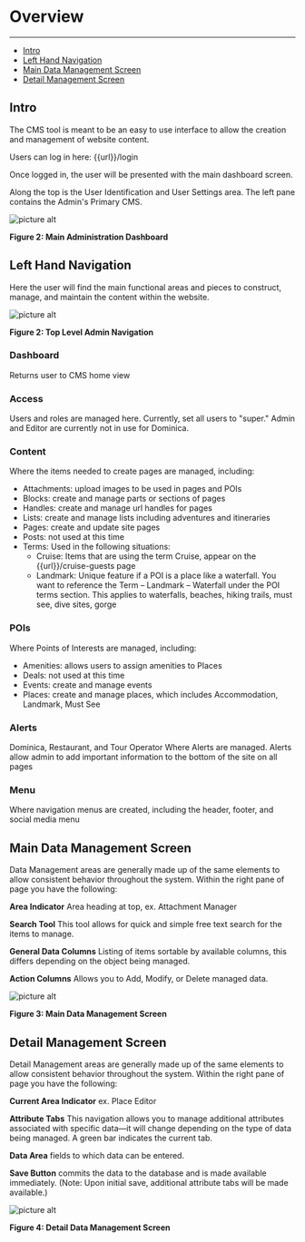 # Overview

---

- [Intro](#section-1)
- [Left Hand Navigation](#section-2)
- [Main Data Management Screen](#section-3)
- [Detail Management Screen](#section-4)

<a name="section-1"></a>
## Intro

The CMS tool is meant to be an easy to use interface to allow the creation and management of website content.

Users can log in here:​ {{url}}/login

Once logged in, the user will be presented with the main dashboard screen.

Along the top is the User Identification and User Settings area. The left pane contains the Admin's Primary CMS.

![picture alt]({{url_images}}/main-admin-dashboard.png "")

**Figure 2: Main Administration Dashboard**

<a name="section-2"></a>
## Left Hand Navigation

Here the user will find the main functional areas and pieces to construct, manage, and maintain the content within the website.

![picture alt]({{url_images}}/left-hand-navigation.png "")

**Figure 2: Top Level Admin Navigation**

### Dashboard

Returns user to CMS home view

### Access

Users and roles are managed here. Currently, set all users to "super." Admin and Editor are currently not in use for Dominica.

### Content

Where the items needed to create pages are managed, including:
* Attachments: upload images to be used in pages and POIs
* Blocks: create and manage parts or sections of pages
* Handles: create and manage url handles for pages
* Lists: create and manage lists including adventures and itineraries
* Pages: create and update site pages
* Posts: not used at this time
* Terms: Used in the following situations:
    * Cruise: Items that are using the term Cruise, appear on the {{url}}/cruise-guests​ page
    * Landmark: Unique feature if a POI is a place like a waterfall. You want to reference the Term – Landmark – Waterfall under the POI terms section. This applies to waterfalls, beaches, hiking trails, must see, dive sites, gorge

### POIs

Where Points of Interests are managed, including:
* Amenities: allows users to assign amenities to Places
* Deals: not used at this time
* Events: create and manage events
* Places: create and manage places, which includes Accommodation, Landmark, Must See

### Alerts

Dominica, Restaurant, and Tour Operator
Where Alerts are managed. Alerts allow admin to add important information to the bottom of the site on all pages

### Menu

Where navigation menus are created, including the header, footer, and social media menu

<a name="section-3"></a>
## Main Data Management Screen

Data Management areas are generally made up of the same elements to allow consistent behavior throughout the system. Within the right pane of page you have the following:

**Area Indicator​​** Area heading at top, ex. Attachment Manager

**Search Tool​​** This tool allows for quick and simple free text search for the items to manage.

**General Data Columns​​** Listing of items sortable by available columns, this differs depending on the object being managed.

**Action Columns​​** Allows you to Add, Modify, or Delete managed data.

![picture alt]({{url_images}}/manager.png "")

**Figure 3: Main Data Management Screen**

<a name="section-4"></a>
## Detail Management Screen

Detail Management areas are generally made up of the same elements to allow consistent behavior throughout the system. Within the right pane of page you have the following:

**Current Area Indicator​​** ex. Place Editor

**Attribute Tabs​​** This navigation allows you to manage additional attributes associated with specific data—it will change depending on the type of data being managed. A green bar indicates the current tab.

**Data Area​​** fields to which data can be entered.

**Save Button​​** commits the data to the database and is made available immediately. ​(Note: Upon
initial save, additional attribute tabs will be made available.)

![picture alt]({{url_images}}/editor.png "")

**Figure 4: Detail Data Management Screen**